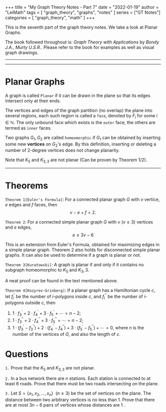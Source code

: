 +++
title = "My Graph Theory Notes - Part 7"
date = "2022-01-19"
author = "LeiMath"
tags = [
    "graph_theory",
    "graphs",
    "notes"
]
series = ["GT Notes"]
categories = [
    "graph_theory",
    "math"
]
+++

This is the seventh part of the graph theory notes. We take a look at Planar Graphs.

The book followed throughout is: _Graph Theory with Applications_ by _Bondy J.A., Murty U.S.R._. Please refer to the book for examples as well as visual graph drawings.

---
---

# Planar Graphs

A graph is called `Planar` if it can be drawn in the plane so that its edges intersect only at their ends.

The vertices and edges of the graph partition (no overlap) the plane into several regions, each such region is called a `face`, denoted by $F_i$ for some $i \in \mathbb{N}$. The only unbound face which exists is the `outer` face, the others are termed as `inner` faces.

Two graphs $G_1,G_2$ are called `homeomorphic` if $G_1$ can be obtained by inserting some new **vertices** on $G_2$'s  edge. By this definition, inserting or deleting a number of 2-degree vertices does not change planarity.

Note that $K_5$ and $K_{3,3}$ are not planar (Can be proven by Theorem 1/2).

---

# Theorems

`Theorem 1[Euler's Formula]`: For a connected planar graph $G$ with $v$ vertice, $e$ edges and $f$ faces, then $$v - e + f = 2.$$

`Theorem 2`: For a connected simple planar graph $G$ with $v ~ (v \geqslant 3)$ vertices and $e$ edges, $$e \leqslant 3v - 6$$

This is an extension from Euler's Formula, obtained for maximizing edges in a simple planar graph. Theorem 2 also holds for disconnected simple planar graphs. It can also be used to determine if a graph is planar or not.

`Theorem 3[Kuratowski]`: A graph is planar if and only if it contains no subgraph homeomorphic to $K_5$ and $K_3,3$.

A neat proof can be found in the text mentioned above.

`Theorem 4[Kozyrev-Grinberg]`: If a planar graph has a Hamiltonian cycle $c$, let $f_{i}^{\prime}$ be the number of $i$-polygons inside $c$, and $f_{i}^{\prime \prime}$ be the number of $i$-polygons outside $c$, then
1. $1 \cdot f_{3}^{\prime}+2 \cdot f_{4}^{\prime}+3 \cdot f_{5}^{\prime}+\cdots=n-2$;
2. $1 \cdot f_{3}^{\prime \prime}+2 \cdot f_{4}^{\prime \prime}+3 \cdot f_{5}^{\prime \prime}+\cdots=n-2$;
3. $1 \cdot\left(f_{3}^{\prime}-f_{3}^{\prime \prime}\right)+2 \cdot\left(f_{4}^{\prime}-f_{4}^{\prime \prime}\right)+3 \cdot\left(f_{5}^{\prime}-f_{5}^{\prime \prime}\right)+\cdots=0$, where $n$ is the number of the vertices of $G$, and also the length of $c$.

# Questions

`1.` Prove that the $K_5$ and $K_{3,3}$ are not planar.

`2.` In a bus network there are $n$ stations. Each station is connected to at least 6 roads. Prove that there must be two roads intersecting on the plane.

`3.` Let $S=\lbrace x_{1}, x_{2}, \ldots, x_{n}\rbrace ~~   (n \geqslant 3)$ be the set of vertices on the plane. The distance between two arbitrary vertices is no less than 1. Prove that there are at most $3 n-6$ pairs of vertices whose distances are 1 .
